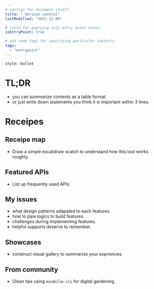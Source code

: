 ```yaml
---
# configs for document itself.
title: "_Version control"
lastModified: "2022-12-09"

# field for querying only entry point notes.
isEntryPoint: true

# add some tags for specifying particular subjects.
tags:
  - "entrypoint"
---
```

```toc
style: bullet
```

# TL;DR
- you can summarize contents as a table format.
- or just write down statements you think it is important within 3 lines.

# Receipes
## Receipe map
- Draw a simple excalidraw scatch to understand how this tool works roughly.

## Featured APIs
- List up frequently used APIs.

## My issues
- what design patterns adapated to each features.
- how to pipe logics to build features.
- challenges during implementing features.
- helpful supports deserve to remember.

## Showcases
- construct visual gallery to summarize your expriences.

## From community
- Glean tips using `mindulle-cli` for digital gardening.
